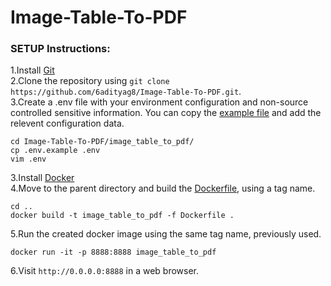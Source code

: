 <h1 class="code-line" data-line-start=0 data-line-end=1 ><a id="ImageTableToPDF_0"></a>Image-Table-To-PDF</h1>
<h3 class="code-line" data-line-start=1 data-line-end=2 ><a id="SETUP_Instructions_1"></a>SETUP Instructions:</h3>
<p class="has-line-data" data-line-start="3" data-line-end="6">1.Install <a href="https://www.atlassian.com/git/tutorials/install-git">Git</a><br>
2.Clone the repository using <code>git clone https://github.com/6adityag8/Image-Table-To-PDF.git</code>.<br>
3.Create a .env file with your environment configuration and non-source controlled sensitive information. You can copy the <a href="https://github.com/6adityag8/Image-Table-To-PDF/blob/master/image_table_to_pdf/.env.example">example file</a> and add the relevent configuration data.</p>
<pre><code class="has-line-data" data-line-start="7" data-line-end="11">cd Image-Table-To-PDF/image_table_to_pdf/
cp .env.example .env
vim .env
</code></pre>
<p class="has-line-data" data-line-start="11" data-line-end="13">3.Install <a href="https://docs.docker.com/get-docker/">Docker</a><br>
4.Move to the parent directory and build the <a href="https://github.com/6adityag8/Image-Table-To-PDF/blob/master/Dockerfile">Dockerfile</a>, using a tag name.</p>
<pre><code class="has-line-data" data-line-start="14" data-line-end="17">cd ..
docker build -t image_table_to_pdf -f Dockerfile .
</code></pre>
<p class="has-line-data" data-line-start="17" data-line-end="18">5.Run the created docker image using the same tag name, previously used.</p>
<pre><code class="has-line-data" data-line-start="19" data-line-end="21">docker run -it -p 8888:8888 image_table_to_pdf
</code></pre>
<p class="has-line-data" data-line-start="21" data-line-end="22">6.Visit <code>http://0.0.0.0:8888</code> in a web browser.</p>